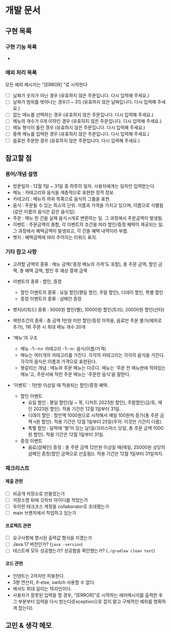 # 개발 문서

## 구현 목록

### 구현 기능 목록

- 

### 예외 처리 목록

모든 예외 메시지는 "[ERROR] "로 시작한다 
- [ ] 날짜가 숫자가 아닌 경우 (유효하지 않은 주문입니다. 다시 입력해 주세요.)
- [ ] 날짜가 범위를 벗어나는 경우(1 ~ 31) (유효하지 않은 날짜입니다. 다시 입력해 주세요.)
- [ ] 없는 메뉴를 선택하는 경우 (유효하지 않은 주문입니다. 다시 입력해 주세요.)
- [ ] 메뉴의 개수가 0개 이하인 경우 (유효하지 않은 주문입니다. 다시 입력해 주세요.)
- [ ] 메뉴 형식이 틀린 경우 (유효하지 않은 주문입니다. 다시 입력해 주세요.)
- [ ] 중복 메뉴를 입력한 경우 (유효하지 않은 주문입니다. 다시 입력해 주세요.)
- [ ] 음료만 주문한 경우 (유효하지 않은 주문입니다. 다시 입력해 주세요.)

## 참고할 점

### 용어/개념 설명

- 방문일자 : 12월 1일 ~ 31일 중 하루의 일자. 사용자에게는 일자만 입력받는다.
- 메뉴 : 카테고리와 음식을 계층적으로 표현한 정적 정보.
- 카테고리 : 메뉴의 하위 목록으로 음식의 그룹을 표현.
- 음식 : 주문될 수 있는 최소의 단위. 이름과 가격을 가지고 있으며, 이름으로 식별됨(같은 이름의 음식은 같은 음식임).
- 주문 : 메뉴 한 건을 실제 음식 n개로 변환하는 일. 그 과정에서 주문금액이 발생됨.
- 이벤트 : 주문금액의 총합, 각 이벤트의 조건을 따라 할인/증정 혜택이 제공되는 일. 그 과정에서 혜택금액이 발생되고, 각 건을 혜택 내역이라 부름.
- 뱃지 : 혜택금액에 따라 주어지는 리워드 표지.

### 기타 참고 사항

- 고려할 금액의 종류 : 메뉴 금액('증정 메뉴의 가격'도 포함), 총 주문 금액, 할인 금액, 총 혜택 금액, 할인 후 예상 결제 금액
- 이벤트의 종류 : 할인, 증정
  - 할인 이벤트의 종류 : 요일 할인(평일 할인, 주말 할인), 디데이 할인, 특별 할인
  - 증정 이벤트의 종류 : 샴페인 증정
- 뱃지(리워드) 종류 : 5000원 할인(별), 10000원 할인(트리), 20000원 할인(산타)
- 제한조건의 종류 : 총 금액 1만원 미만 할인/증정 미적용, 음료만 주문 불가(예외로 추가), 1회 주문 시 최대 메뉴 개수 20개

- '메뉴'의 구조
  - 메뉴 -1--n< 카테고리 -1--n- 음식(이름/가격)
  - 메뉴는 여러개의 카테고리를 가진다. 각각의 카테고리는 각각의 음식을 가진다. 각각의 음식은 이름과 가격으로 표현된다.
  - 헷갈리는 개념 : 메뉴와 주문 메뉴는 다르다. 메뉴는 '주문 전 메뉴판에 적혀있는 메뉴'고, 주문서에 적힌 주문 메뉴는 '주문한 음식'을 말한다.
- '이벤트' : 1만원 이상일 때 적용되는 할인/증정 혜택.
  - 할인 이벤트
    - 요일 할인 : 평일 할인(일 ~ 목, 디저트 2023원 할인), 주말할인(금/토, 메인 2023원 할인). 적용 기간은 12월 1일부터 31일.
    - 디데이 할인 : 할인액 1000원으로 시작해서 매일 100원씩 증가(총 주문 금액 n원 할인). 적용 기간은 12월 1일부터 25일(주의: 이것만 기간이 다름).
    - 특별 할인 : 달력에 '별'이 있는 날(일/크리스마스 당일, 총 주문 금액 1000원 할인). 적용 기간은 12월 1일부터 31일.
  - 증정 이벤트
    - 음료(샴페인) 증정 : 총 주문 금액 12만원 이상일 때(매일, 25000원 상당의 샴페인 증정(할인 금액으로 산출됨)). 적용 기간은 12월 1일부터 31일까지.

### 체크리스트

#### 제출 관련

- [ ] 비공개 저장소로 만들었는가
- [ ] 저장소명 뒤에 깃허브 아이디를 적었는가
- [ ] 우아한 테크코스 계정을 collaborator로 초대했는가
- [ ] main 브랜치에서 작업하고 있는가

#### 프로젝트 관련

- [ ] 요구사항에 명시된 출력값 형식을 지켰는가
- [ ] Java 17 버전인가? (`java -version`)
- [ ] 테스트에 모두 성공했는가? 성공함을 확인했는가? (`./gradlew clean test`)

#### 코드 관련
- 인덴트는 2까지만 허용한다.
- 3항 연산자, if-else, switch 사용할 수 없다.
- 메서드 최대 길이는 15라인이다.
- 사용자가 잘못된 입력을 할 경우, "[ERROR]"로 시작하는 에러메시지를 출력한 후 그 부분부터 입력을 다시 받는다(Exception으로 잡지 말고 구체적인 예외를 명확하게 잡는다).

## 고민 & 생각 메모

